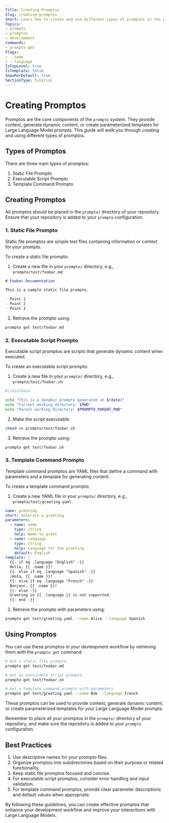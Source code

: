 ```yaml
---
Title: Creating Promptos
Slug: creating-promptos
Short: Learn how to create and use different types of promptos in the prompto system
Topics:
- prompto
- promptos
- development
Commands:
- prompto get
Flags:
- --name
- --language
IsTopLevel: true
IsTemplate: false
ShowPerDefault: true
SectionType: Tutorial
---
```


# Creating Promptos

Promptos are the core components of the `prompto` system. They provide context, generate dynamic content, or create parameterized templates for Large Language Model prompts. This guide will walk you through creating and using different types of promptos.

## Types of Promptos

There are three main types of promptos:

1. Static File Prompto
2. Executable Script Prompto
3. Template Command Prompto

## Creating Promptos

All promptos should be placed in the `prompto/` directory of your repository. Ensure that your repository is added to your `prompto` configuration.

### 1. Static File Prompto

Static file promptos are simple text files containing information or context for your prompts.

To create a static file prompto:

1. Create a new file in your `prompto/` directory, e.g., `prompto/test/foobar.md`:

```markdown
# Foobar Documentation

This is a sample static file prompto.

- Point 1
- Point 2
- Point 3
```

2. Retrieve the prompto using:

```bash
prompto get test/foobar.md
```

### 2. Executable Script Prompto

Executable script promptos are scripts that generate dynamic content when executed.

To create an executable script prompto:

1. Create a new file in your `prompto/` directory, e.g., `prompto/test/foobar.sh`:

```bash
#!/bin/bash

echo "This is a dynamic prompto generated at $(date)"
echo "Current working directory: $PWD"
echo "Parent working directory: $PROMPTO_PARENT_PWD"
```

2. Make the script executable:

```bash
chmod +x prompto/test/foobar.sh
```

3. Retrieve the prompto using:

```bash
prompto get test/foobar.sh
```

### 3. Template Command Prompto

Template command promptos are YAML files that define a command with parameters and a template for generating content.

To create a template command prompto:

1. Create a new YAML file in your `prompto/` directory, e.g., `prompto/test/greeting.yaml`:

```yaml
name: greeting
short: Generate a greeting
parameters:
  - name: name
    type: string
    help: Name to greet
  - name: language
    type: string
    help: Language for the greeting
    default: English
template: |
  {{- if eq .language "English" -}}
  Hello, {{ .name }}!
  {{- else if eq .language "Spanish" -}}
  ¡Hola, {{ .name }}!
  {{- else if eq .language "French" -}}
  Bonjour, {{ .name }}!
  {{- else -}}
  Greeting in {{ .language }} is not supported.
  {{- end -}}
```

2. Retrieve the prompto with parameters using:

```bash
prompto get test/greeting.yaml --name Alice --language Spanish
```

## Using Promptos

You can use these promptos in your development workflow by retrieving them with the `prompto get` command:

```bash
# Get a static file prompto
prompto get test/foobar.md

# Get an executable script prompto
prompto get test/foobar.sh

# Get a template command prompto with parameters
prompto get test/greeting.yaml --name Bob --language French
```

These promptos can be used to provide context, generate dynamic content, or create parameterized templates for your Large Language Model prompts.

Remember to place all your promptos in the `prompto/` directory of your repository, and make sure the repository is added to your `prompto` configuration.

## Best Practices

1. Use descriptive names for your prompto files.
2. Organize promptos into subdirectories based on their purpose or related functionality.
3. Keep static file promptos focused and concise.
4. For executable script promptos, consider error handling and input validation.
5. For template command promptos, provide clear parameter descriptions and default values when appropriate.

By following these guidelines, you can create effective promptos that enhance your development workflow and improve your interactions with Large Language Models.